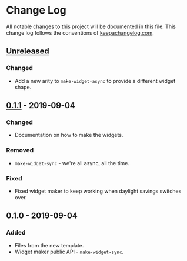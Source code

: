 # Change Log
All notable changes to this project will be documented in this file. This change log follows the conventions of [keepachangelog.com](http://keepachangelog.com/).

## [Unreleased]
### Changed
- Add a new arity to `make-widget-async` to provide a different widget shape.

## [0.1.1] - 2019-09-04
### Changed
- Documentation on how to make the widgets.

### Removed
- `make-widget-sync` - we're all async, all the time.

### Fixed
- Fixed widget maker to keep working when daylight savings switches over.

## 0.1.0 - 2019-09-04
### Added
- Files from the new template.
- Widget maker public API - `make-widget-sync`.

[Unreleased]: https://github.com/your-name/folhadepagamento/compare/0.1.1...HEAD
[0.1.1]: https://github.com/your-name/folhadepagamento/compare/0.1.0...0.1.1
